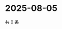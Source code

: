 # 2025-08-05

共 0 条

<!-- BEGIN ZHIHUVIDEO -->
<!-- 最后更新时间 Tue Aug 05 2025 00:17:24 GMT+0800 (China Standard Time) -->

<!-- END ZHIHUVIDEO -->
